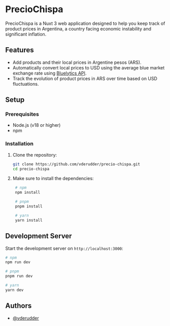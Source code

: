 # PrecioChispa

PrecioChispa is a Nuxt 3 web application designed to help you keep track of product prices in Argentina, a country facing economic instability and significant inflation.

## Features

- Add products and their local prices in Argentine pesos (ARS).
- Automatically convert local prices to USD using the average blue market exchange rate using [Bluelytics API](https://bluelytics.com.ar/#!/api).
- Track the evolution of product prices in ARS over time based on USD fluctuations.

## Setup

### Prerequisites

- Node.js (v18 or higher)
- npm

### Installation

1. Clone the repository:

   ```sh
   git clone https://github.com/vderudder/precio-chispa.git
   cd precio-chispa
   ```
   
2. Make sure to install the dependencies:

   ```bash
  	# npm
    npm install
    ```
   ```bash
    # pnpm
    pnpm install
    ```
   ```bash
    # yarn
    yarn install
    ```

## Development Server

Start the development server on `http://localhost:3000`:
    
```bash
# npm
npm run dev
```

```bash
# pnpm
pnpm run dev
```
```bash
# yarn
yarn dev
```


## Authors

- [@vderudder](https://github.com/vderudder)
